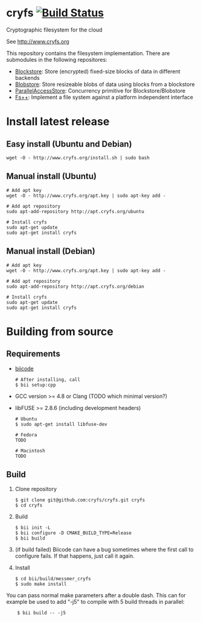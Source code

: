# cryfs [![Build Status](https://travis-ci.org/cryfs/cryfs.svg?branch=master)](https://travis-ci.org/cryfs/cryfs)
Cryptographic filesystem for the cloud

See http://www.cryfs.org

This repository contains the filesystem implementation. There are submodules in the following repositores:

  - [Blockstore](https://github.com/cryfs/blockstore): Store (encrypted) fixed-size blocks of data in different backends
  - [Blobstore](https://github.com/cryfs/blobstore): Store resizeable blobs of data using blocks from a blockstore
  - [ParallelAccessStore](https://github.com/cryfs/parallelaccessstore): Concurrency primitive for Blockstore/Blobstore
  - [Fs++](https://github.com/cryfs/fspp): Implement a file system against a platform independent interface

Install latest release
======================

Easy install (Ubuntu and Debian)
--------------------------------

    wget -O - http://www.cryfs.org/install.sh | sudo bash

Manual install (Ubuntu)
-----------------------

    # Add apt key
    wget -O - http://www.cryfs.org/apt.key | sudo apt-key add -

    # Add apt repository
    sudo apt-add-repository http://apt.cryfs.org/ubuntu
    
    # Install cryfs 
    sudo apt-get update
    sudo apt-get install cryfs

Manual install (Debian)
-----------------------
    # Add apt key
    wget -O - http://www.cryfs.org/apt.key | sudo apt-key add -

    # Add apt repository
    sudo apt-add-repository http://apt.cryfs.org/debian
    
    # Install cryfs 
    sudo apt-get update
    sudo apt-get install cryfs
    

Building from source
====================

Requirements
------------
  - [biicode](https://www.biicode.com/downloads)

        # After installing, call
        $ bii setup:cpp

  - GCC version >= 4.8 or Clang (TODO which minimal version?)
  - libFUSE >= 2.8.6 (including development headers)

        # Ubuntu
        $ sudo apt-get install libfuse-dev
        
        # Fedora
        TODO
        
        # Macintosh
        TODO

Build
-----
 
 1. Clone repository

        $ git clone git@github.com:cryfs/cryfs.git cryfs
        $ cd cryfs

 2. Build

        $ bii init -L
        $ bii configure -D CMAKE_BUILD_TYPE=Release
        $ bii build
        
 3. (if build failed) Biicode can have a bug sometimes where the first call to configure fails. If that happens, just call it again.

 4. Install

        $ cd bii/build/messmer_cryfs
        $ sudo make install

You can pass normal make parameters after a double dash.
This can for example be used to add "-j5" to compile with 5 build threads in parallel:

        $ bii build -- -j5

